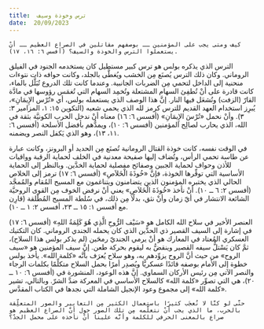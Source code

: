 ```yaml
---
title:  ترس وخوذة وسيف
date:  20/09/2023
---
```


`كيف ومتى يجب على المؤمنين ــ بوصفهم مقاتلين في الصراع العظيم ــ أنْ يستعملوا الترس والخوذة والسيف؟ (أفسس ٦: ١٦، ١٧).`

الترس الذي يذكره بولس هو ترس كبير مستطيل كان يستخدمه الجنود في الفيلق الروماني. وكان ذلك الترس يُصنَع مِن الخشب ويُغطَّى بالجلد، وكانت حوافه ذات نتوءات منحنية إلى الداخل لتحمي مِن الضربات الجانبية. وعندما كانت تلك الدروع تُبَلَّل بالماء، كانت قادرة على أنْ تُطفِئ السهام المشتعلة وتُخمِد السهام التي تُغمَس رؤوسها في مادَّة القارّ (الزفت) وتُشعَل فيها النار. إنَّ هذا الوصف الذي يستعمله بولس، أي «تُرْس الإِيمَانِ»، يُبرِز استخدام العهد القديم للترس كرمز لله الذي يحمي شعبه (التكوين ١٥: ١، المزامير ٣: ٣). وأنْ نحمل «تُرْسَ الإِيمَانِ» (أفسس ٦: ١٦) معناه أنْ ندخل الحرب الكونيَّة بثقة في الله، الذي يحارب لصالِح المؤمنين (أفسس ٦: ١٠)، ويمدُّهم بأفضل الأسلحة (أفسس ٦: ١١، ١٣)، وهو الذي يَكفل النصر ويضمنه.

في الوقت نفسه، كانت خوذة القتال الرومانية تُصنَع مِن الحديد أو البرونز، وكانت عبارة عن طاسة تحمي الرأس، وتُضاف إليها صفيحة معدنية في الخلف لحماية الرقبة وواقيات للأذن وحواف لحماية الجبين وصفائح مفصلية لحماية الخدَّين. وبالنظر إلى الحماية الأساسية التي توفِّرها الخوذة، فإنَّ «خُوذَةَ الْخَلاَصِ» (أفسس ٦: ١٧) ترمز إلى الخلاص الحالي الذي يختبره المؤمنون الذين يتضامنون ويتناغمون مع المسيح المُقام والمُمجَّد (أفسس ٢: ٦ ــ ١٠). أنْ نأخذ «خُوذَةَ الْخَلاَصِ» يعني أنْ نرفض الخوف مِن القوى الروحيَّة الشائعة الانتشار في أيّ زمان وأنْ نثق، بدلًا مِن ذلك، في سُلطة المسيح المُطْلقة (قارِن مع أفسس ١: ١٥ ــ ٢٣، أفسس ٢: ١ ــ ١٠).

العنصر الأخير في سلاح الله الكامل هو «سَيْف الرُّوحِ الَّذِي هُوَ كَلِمَةُ اللهِ» (أفسس ٦: ١٧) في إشارة إلى السيف القصير ذي الحدَّين الذي كان يحمله الجندي الروماني. كان التكتيك العسكري المُعتاد في المعارك هو أنْ يرمي الجنديّ رمحَين (لم يذكر بولس هذا السلاح)، ثمَّ كان يَسْتلُّ سيفه القصير وينقضُّ به ليقوم بحركة طعن. إنَّ سيف المؤمنين هو «سيف الروح» من حيث أنَّ الروح يزوِّدهم به، وهو سلاح يُعرَف بأنَّه «كلمة الله». يأخذ بولس خطوة إلى الأمام بوصفه قائدًا عسكريًّا ويُصدِر أمرًا بحمل السلاح متكلِّمًا بكلمات الرجاء والنصر الآتي مِن رئيس الأركان السماوي. إنَّ هذه الوعود، المنشورة في (أفسس ٦: ١٠ ــ ٢٠)، هي التي تصوِّر «كلمة الله» كالسلاح الأساسي في المعركة ضدَّ الشرّ. وبالتالي، تشير «كلمة الله» إلى مجموع وعود الإنجيل الشاملة التي نجدها في الكتاب المقدَّس.

`حتَّى لو كنَّا لا نُعجَب كثيرًا باستعمال الكثير مِن التعابير والصور المتعلِّقة بالحرب، ما الذي يجب أنْ نتعلَّمه مِن تلك الصور حول أنَّ الصراع العظيم هو صراع بالمعنى الحرفي للكلمة وأنَّه علينا أنْ نأخذه على محمل الجدّ؟`